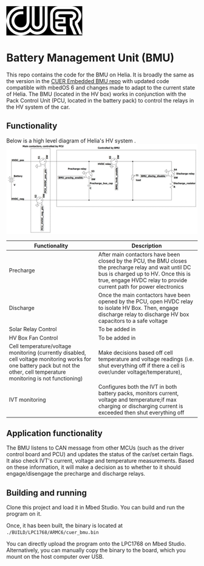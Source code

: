<img src="./resources/cuer_logo_black_bg.jpg" alt="drawing" width="200"/>

# Battery Management Unit (BMU)
This repo contains the code for the BMU on Helia. It is broadly the same as the version in the [CUER Embedded BMU repo](https://github.com/CUER/Embedded/blob/master/BMU/main.cpp) with updated code compatible with mbedOS 6 and changes made to adapt to the current state of Helia. The BMU (located in the HV box) works in conjunction with the Pack Control Unit (PCU, located in the battery pack) to control the relays in the HV system of the car.

## Functionality
Below is a high level diagram of Helia's HV system .
<img src="./resources/hv_box_high_level_diagram.jpg" alt="drawing" width="700"/>

| Functionality | Description |
| --- | --- |
| Precharge | After main contactors have been closed by the PCU, the BMU closes the precharge relay and wait until DC bus is charged up to HV. Once this is true, engage HVDC relay to provide current path for power electronics |
| Discharge | Once the main contactors have been opened by the PCU, open HVDC relay to isolate HV Box. Then, engage discharge relay to discharge HV box capacitors to a safe voltage |
| Solar Relay Control | To be added in |
| HV Box Fan Control | To be added in |
| Cell temperature/voltage monitoring (currently disabled, cell voltage monitoring works for one battery pack but not the other, cell temperature monitoring is not functioning) | Make decisions based off cell temperature and voltage readings (i.e. shut everything off if there a cell is over/under voltage/temperature), |
| IVT monitoring | Configures both the IVT in both battery packs, monitors current, voltage and temperature;if max charging or discharging current is exceeded then shut everything off |

## Application functionality
The BMU listens to CAN message from other MCUs (such as the driver control board and PCU) and updates the status of the car/set certain flags.  It also check IVT's current, voltage and temperature measurements. Based on these information, it will make a decision as to whether to it should engage/disengage the precharge and discharge relays.

## Building and running
Clone this project and load it in Mbed Studio. You can build and run the program on it.

Once, it has been built, the binary is located at `./BUILD/LPC1768/ARMC6/cuer_bmu.bin`</br>

You can directly upload the program onto the LPC1768 on Mbed Studio.
Alternatively, you can manually copy the binary to the board, which you mount on the host computer over USB.

